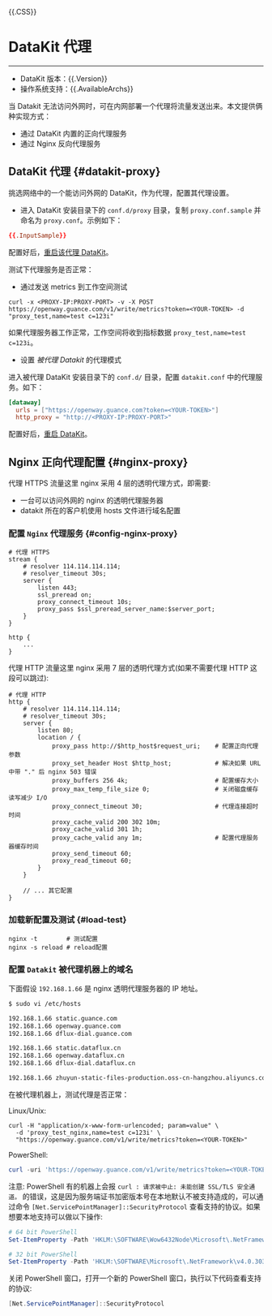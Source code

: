 {{.CSS}}
# DataKit 代理
---

- DataKit 版本：{{.Version}}
- 操作系统支持：{{.AvailableArchs}}

当 Datakit 无法访问外网时，可在内网部署一个代理将流量发送出来。本文提供俩种实现方式：

- 通过 DataKit 内置的正向代理服务
- 通过 Nginx 反向代理服务

## DataKit 代理 {#datakit-proxy}

挑选网络中的一个能访问外网的 DataKit，作为代理，配置其代理设置。

- 进入 DataKit 安装目录下的 `conf.d/proxy` 目录，复制 `proxy.conf.sample` 并命名为 `proxy.conf`。示例如下：

```toml
{{.InputSample}}
```

配置好后，[重启该代理 DataKit](datakit-service-how-to.md#manage-service)。

测试下代理服务是否正常：

- 通过发送 metrics 到工作空间测试

```shell
curl -x <PROXY-IP:PROXY-PORT> -v -X POST https://openway.guance.com/v1/write/metrics?token=<YOUR-TOKEN> -d "proxy_test,name=test c=123i"
```

如果代理服务器工作正常，工作空间将收到指标数据 `proxy_test,name=test c=123i`。

- 设置 _被代理 Datakit_ 的代理模式

进入被代理 DataKit 安装目录下的 `conf.d/` 目录，配置 `datakit.conf` 中的代理服务。如下：

```toml
[dataway]
  urls = ["https://openway.guance.com?token=<YOUR-TOKEN>"]
  http_proxy = "http://<PROXY-IP:PROXY-PORT>"
```

配置好后，[重启 DataKit](datakit-service-how-to.md#manage-service)。

## Nginx 正向代理配置 {#nginx-proxy}

代理 HTTPS 流量这里 nginx 采用 4 层的透明代理方式，即需要:

- 一台可以访问外网的 nginx 的透明代理服务器
- datakit 所在的客户机使用 hosts 文件进行域名配置

### 配置 `Nginx` 代理服务 {#config-nginx-proxy}

```
# 代理 HTTPS
stream {
    # resolver 114.114.114.114;
    # resolver_timeout 30s;
    server {
        listen 443;
        ssl_preread on;
        proxy_connect_timeout 10s;
        proxy_pass $ssl_preread_server_name:$server_port;
    }
}

http {
    ...
}
```

代理 HTTP 流量这里 nginx 采用 7 层的透明代理方式(如果不需要代理 HTTP 这段可以跳过):

```
# 代理 HTTP
http {
    # resolver 114.114.114.114;
    # resolver_timeout 30s;
    server {
        listen 80;
        location / {
            proxy_pass http://$http_host$request_uri;    # 配置正向代理参数
            proxy_set_header Host $http_host;            # 解决如果 URL 中带 "." 后 nginx 503 错误
            proxy_buffers 256 4k;                        # 配置缓存大小
            proxy_max_temp_file_size 0;                  # 关闭磁盘缓存读写减少 I/O
            proxy_connect_timeout 30;                    # 代理连接超时时间
            proxy_cache_valid 200 302 10m;
            proxy_cache_valid 301 1h;
            proxy_cache_valid any 1m;                    # 配置代理服务器缓存时间
            proxy_send_timeout 60;
            proxy_read_timeout 60;
        }
    }

    // ... 其它配置
}
```

### 加载新配置及测试 {#load-test}

```shell
nginx -t        # 测试配置
nginx -s reload # reload配置
```

### 配置 `Datakit` 被代理机器上的域名

下面假设 `192.168.1.66` 是 nginx 透明代理服务器的 IP 地址。

```sh
$ sudo vi /etc/hosts

192.168.1.66 static.guance.com
192.168.1.66 openway.guance.com
192.168.1.66 dflux-dial.guance.com

192.168.1.66 static.dataflux.cn
192.168.1.66 openway.dataflux.cn
192.168.1.66 dflux-dial.dataflux.cn

192.168.1.66 zhuyun-static-files-production.oss-cn-hangzhou.aliyuncs.com
```

在被代理机器上，测试代理是否正常：

Linux/Unix:

```shell
curl -H "application/x-www-form-urlencoded; param=value" \
  -d 'proxy_test_nginx,name=test c=123i' \
  "https://openway.guance.com/v1/write/metrics?token=<YOUR-TOKEN>"
```

PowerShell:

```PowerShell
curl -uri 'https://openway.guance.com/v1/write/metrics?token=<YOUR-TOKEN>' -Headers @{"param"="value"} -ContentType 'application/x-www-form-urlencoded' -body 'proxy_test_nginx,name=test c=123i' -method 'POST'
```

注意: PowerShell 有的机器上会报 `curl : 请求被中止: 未能创建 SSL/TLS 安全通道。` 的错误，这是因为服务端证书加密版本号在本地默认不被支持造成的，可以通过命令 `[Net.ServicePointManager]::SecurityProtocol` 查看支持的协议。如果想要本地支持可以做以下操作:

```PowerShell
# 64 bit PowerShell
Set-ItemProperty -Path 'HKLM:\SOFTWARE\Wow6432Node\Microsoft\.NetFramework\v4.0.30319' -Name 'SchUseStrongCrypto' -Value '1' -Type DWord

# 32 bit PowerShell
Set-ItemProperty -Path 'HKLM:\SOFTWARE\Microsoft\.NetFramework\v4.0.30319' -Name 'SchUseStrongCrypto' -Value '1' -Type DWord
```

关闭 PowerShell 窗口，打开一个新的 PowerShell 窗口，执行以下代码查看支持的协议:

```PowerShell
[Net.ServicePointManager]::SecurityProtocol
```
